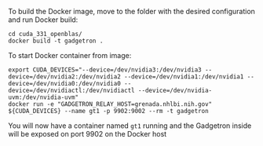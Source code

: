 
To build the Docker image, move to the folder with the desired configuration and run Docker build:

    cd cuda_331_openblas/
    docker build -t gadgetron .

To start Docker container from image:

    export CUDA_DEVICES="--device=/dev/nvidia3:/dev/nvidia3 --device=/dev/nvidia2:/dev/nvidia2 --device=/dev/nvidia1:/dev/nvidia1 --device=/dev/nvidia0:/dev/nvidia0 --device=/dev/nvidiactl:/dev/nvidiactl --device=/dev/nvidia-uvm:/dev/nvidia-uvm"
    docker run -e "GADGETRON_RELAY_HOST=grenada.nhlbi.nih.gov"  ${CUDA_DEVICES} --name gt1 -p 9902:9002 --rm -t gadgetron

You will now have a container named `gt1` running and the Gadgetron inside will be exposed on port 9902 on the Docker host

